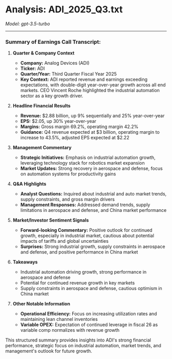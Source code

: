# Analysis: ADI_2025_Q3.txt

*Model: gpt-3.5-turbo*

---

### Summary of Earnings Call Transcript:

1. **Quarter & Company Context**
   - **Company:** Analog Devices (ADI)
   - **Ticker:** ADI
   - **Quarter/Year:** Third Quarter Fiscal Year 2025
   - **Key Context:** ADI reported revenue and earnings exceeding expectations, with double-digit year-over-year growth across all end markets. CEO Vincent Roche highlighted the industrial automation sector as a key growth driver.

2. **Headline Financial Results**
   - **Revenue:** $2.88 billion, up 9% sequentially and 25% year-over-year
   - **EPS:** $2.05, up 30% year-over-year
   - **Margins:** Gross margin 69.2%, operating margin 42.2%
   - **Guidance:** Q4 revenue expected at $3 billion, operating margin to increase to 43.5%, adjusted EPS expected at $2.22

3. **Management Commentary**
   - **Strategic Initiatives:** Emphasis on industrial automation growth, leveraging technology stack for robotics market expansion
   - **Market Updates:** Strong recovery in aerospace and defense, focus on automation systems for productivity gains

4. **Q&A Highlights**
   - **Analyst Questions:** Inquired about industrial and auto market trends, supply constraints, and gross margin drivers
   - **Management Responses:** Addressed demand trends, supply limitations in aerospace and defense, and China market performance

5. **Market/Investor Sentiment Signals**
   - **Forward-looking Commentary:** Positive outlook for continued growth, especially in industrial market, cautious about potential impacts of tariffs and global uncertainties
   - **Surprises:** Strong industrial growth, supply constraints in aerospace and defense, and positive performance in China market

6. **Takeaways**
   - Industrial automation driving growth, strong performance in aerospace and defense
   - Potential for continued revenue growth in key markets
   - Supply constraints in aerospace and defense, cautious optimism in China market

7. **Other Notable Information**
   - **Operational Efficiency:** Focus on increasing utilization rates and maintaining lean channel inventories
   - **Variable OPEX:** Expectation of continued leverage in fiscal 26 as variable comp normalizes with revenue growth

This structured summary provides insights into ADI's strong financial performance, strategic focus on industrial automation, market trends, and management's outlook for future growth.